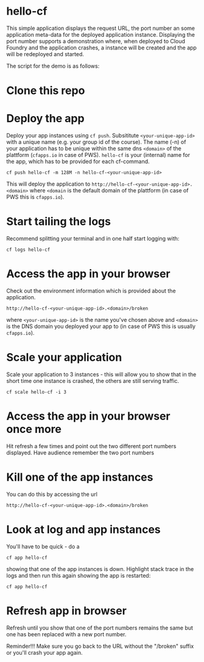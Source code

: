 hello-cf
========

This simple application displays the request URL, the port number an some application meta-data for the deployed application instance.  Displaying the port number supports a demonstration where, when deployed to Cloud Foundry and the application crashes, a instance will be created and the app will be redeployed and started.

The script for the demo is as follows:

# Clone this repo
# Deploy the app
Deploy your app instances using `cf push`. Subsititute `<your-unique-app-id>` with a unique name (e.g. your group id of the course). The name (-n) of your application has to be unique within the same dns `<domain>` of the plattform (`cfapps.io` in case of PWS).
`hello-cf` is your (internal) name for the app, which has to be provided for each cf-command.
```
cf push hello-cf -m 128M -n hello-cf-<your-unique-app-id> 
```
This will deploy the application to `http://hello-cf-<your-unique-app-id>.<domain>` where `<domain` is the default domain of the plattform (in case of PWS this is `cfapps.io`).
# Start tailing the logs
Recommend splitting your terminal and in one half start logging with:
```
cf logs hello-cf
```
# Access the app in your browser
Check out the environment information which is provided about the application.
```
http://hello-cf-<your-unique-app-id>.<domain>/broken
```
where `<your-unique-app-id>` is the name you've chosen above and `<domain>` is the DNS domain you deployed your app to (in case of PWS this is usually `cfapps.io`).
# Scale your application
Scale your application to 3 instances - this will allow you to show that in the short time one instance is crashed, the others are still serving traffic.
```
cf scale hello-cf -i 3
```
# Access the app in your browser once more
Hit refresh a few times and point out the two different port numbers displayed. Have audience remember the two port numbers
# Kill one of the app instances
You can do this by accessing the url
```
http://hello-cf-<your-unique-app-id>.<domain>/broken
```

# Look at log and app instances
You'll have to be quick - do a 
```
cf app hello-cf
```
showing that one of the app instances is down.
Highlight stack trace in the logs and then run this again showing the app is restarted:
```
cf app hello-cf
```
# Refresh app in browser
Refresh until you show that one of the port numbers remains the same but one has been replaced with a new port number.

Reminder!!! Make sure you go back to the URL without the "/broken" suffix or you'll crash your app again.